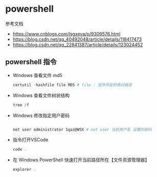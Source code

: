 # powershell

参考文档
- https://www.cnblogs.com/lsgxeva/p/9309576.html
- https://blog.csdn.net/qq_40492048/article/details/118417473
- https://blog.csdn.net/qq_22841387/article/details/123024452


## powershell 指令

- Windows 查看文件 md5

    ```powershell
    certutil -hashfile file MD5 # file : 文件所在的绝对路径
    ```

- Windows 查看文件树状结构

    ```powershell
    tree /f
    ```

- Windows 修改指定用户密码

    ```powershell
    
    net user administrator 1qaz@WSX # net user 当前用户名 设置的密码
    ```

- 指令打开VSCode

    ```powershell
    code .
    ```

- 在 Windows PowerShell 快速打开当前路径所在【文件资源管理器】

    ```powershell
    explorer .
    ```
